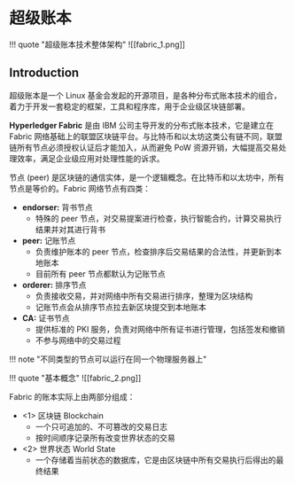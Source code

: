 
# 超级账本

!!! quote "超级账本技术整体架构"
	![[fabric_1.png]]

## Introduction

超级账本是一个 Linux 基金会发起的开源项目，是各种分布式账本技术的组合，着力于开发一套稳定的框架，工具和程序库，用于企业级区块链部署。

**Hyperledger Fabric** 是由 IBM 公司主导开发的分布式账本技术，它是建立在 Fabric 网络基础上的联盟区块链平台。与比特币和以太坊这类公有链不同，联盟链所有节点必须授权认证后才能加入，从而避免 PoW 资源开销，大幅提高交易处理效率，满足企业级应用对处理性能的诉求。

节点 (peer) 是区块链的通信实体，是一个逻辑概念。在比特币和以太坊中，所有节点是等价的。Fabric 网络节点有四类：

- **endorser:** 背书节点
	- 特殊的 peer 节点，对交易提案进行检查，执行智能合约，计算交易执行结果并对其进行背书
- **peer:** 记账节点
	- 负责维护账本的 peer 节点，检查排序后交易结果的合法性，并更新到本地账本
	- 目前所有 peer 节点都默认为记账节点
- **orderer:** 排序节点
	- 负责接收交易，并对网络中所有交易进行排序，整理为区块结构
	- 记账节点会从排序节点拉去新区块提交到本地账本
- **CA:** 证书节点
	- 提供标准的 PKI 服务，负责对网络中所有证书进行管理，包括签发和撤销
	- 不参与网络中的交易过程

!!! note "不同类型的节点可以运行在同一个物理服务器上"

!!! quote "基本概念"
	![[fabric_2.png]]

Fabric 的账本实际上由两部分组成：

- <1> 区块链 Blockchain
	- 一个只可追加的、不可篡改的交易日志
	- 按时间顺序记录所有改变世界状态的交易
- <2> 世界状态 World State
	- 一个存储着当前状态的数据库，它是由区块链中所有交易执行后得出的最终结果

